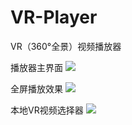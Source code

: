 # VR-Player
VR（360°全景）视频播放器

播放器主界面
![](https://github.com/sereinli/VR-Player/blob/master/preview/main.png)

全屏播放效果
![](https://github.com/sereinli/VR-Player/blob/master/preview/vrplaying.png)

本地VR视频选择器
![](https://github.com/sereinli/VR-Player/blob/master/preview/select%20video.png)
